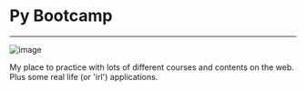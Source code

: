 # Py Bootcamp
---
![image](https://user-images.githubusercontent.com/78959910/123476449-1f026b00-d5d3-11eb-9803-63a0c26989cf.png)

My place to practice with lots of different courses and contents on the web. Plus some real life (or 'irl') applications.
